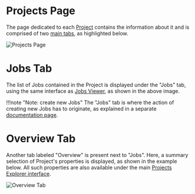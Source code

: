 # Projects Page

The page dedicated to each [Project](../projects.md) contains the information about it and is comprised of two [main tabs](/ui/specific/tabs-navigator.md), as highlighted below.

![Projects Page](/images/projects-page.png "Projects Page")

# Jobs Tab

The list of Jobs contained in the Project is displayed under the "Jobs" tab, using the same interface as [Jobs Viewer](viewer.md), as shown in the above image. 

!!!note "Note: create new Jobs"
    The "Jobs" tab is where the action of creating new Jobs has to originate, as explained in a separate [documentation page](../actions/create.md).

# Overview Tab

Another tab labeled "Overview" is present next to "Jobs". Here, a summary selection of Project's properties is displayed, as shown in the example below. All such properties are also available under the main [Projects Explorer interface](projects-explorer.md). 

![Overview Tab](/images/overview-tab-projects.png "Overview Tab")
